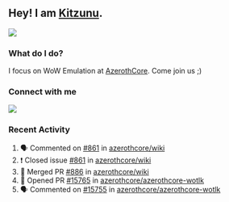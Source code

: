 ## Hey! I am [Kitzunu](https://Github.com/Kitzunu).

<!--<a href="https://github-readme-stats.kitzunu.vercel.app/api?username=Kitzunu&show_icons=true&theme=dark">
  <img align="center" src="https://github-readme-stats.kitzunu.vercel.app/api?username=Kitzunu&show_icons=true&theme=dark" />
</a>-->
<a href="https://github-readme-stats.kitzunu.vercel.app/api?username=Kitzunu&show_icons=true&theme=dark">
  <img align="center" src="https://github-readme-stats.vercel.app/api/top-langs/?username=Kitzunu&layout=compact&theme=dark" />
</a>

### What do I do?

I focus on WoW Emulation at [AzerothCore](https://Github.com/AzerothCore). Come join us ;)

### Connect with me
[![](https://img.shields.io/badge/AzerothCore%20Discord-Connect%20with%20me!-green)](https://discord.com/invite/gkt4y2x)

### Recent Activity

<!--START_SECTION:activity-->
1. 🗣 Commented on [#861](https://github.com/azerothcore/wiki/issues/861) in [azerothcore/wiki](https://github.com/azerothcore/wiki)
2. ❗️ Closed issue [#861](https://github.com/azerothcore/wiki/issues/861) in [azerothcore/wiki](https://github.com/azerothcore/wiki)
3. 🎉 Merged PR [#886](https://github.com/azerothcore/wiki/pull/886) in [azerothcore/wiki](https://github.com/azerothcore/wiki)
4. 💪 Opened PR [#15765](https://github.com/azerothcore/azerothcore-wotlk/pull/15765) in [azerothcore/azerothcore-wotlk](https://github.com/azerothcore/azerothcore-wotlk)
5. 🗣 Commented on [#15755](https://github.com/azerothcore/azerothcore-wotlk/issues/15755) in [azerothcore/azerothcore-wotlk](https://github.com/azerothcore/azerothcore-wotlk)
<!--END_SECTION:activity-->
